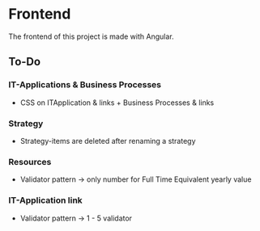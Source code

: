 
# Frontend
The frontend of this project is made with Angular. 

## To-Do

### IT-Applications & Business Processes
* CSS on ITApplication & links + Business Processes & links

### Strategy
* Strategy-items are deleted after renaming a strategy

### Resources
* Validator pattern -> only number for Full Time Equivalent yearly value

### IT-Application link
* Validator pattern -> 1 - 5 validator